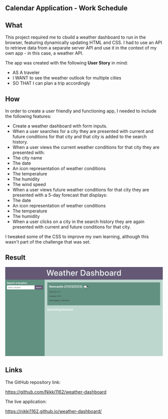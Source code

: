 ## Calendar Application - Work Schedule

## **What**
This project required me to cbuild a weather dashboard to run in the browser, featuring dynamically updating HTML and CSS. I had to use an API to retrieve data from a separate server API and use it in the context of my own app - in this case, a weather API.

The app was created with the following **User Story** in mind:

* AS A traveler
* I WANT to see the weather outlook for multiple cities
* SO THAT I can plan a trip accordingly

## **How**
In order to create a user friendly and functioning app, I needed to include the following features:


* Create a weather dashboard with form inputs.
* When a user searches for a city they are presented with current and future conditions for that city and that city is added to the search history.
* When a user views the current weather conditions for that city they are presented with:
* The city name
* The date
* An icon representation of weather conditions
* The temperature
* The humidity
* The wind speed
* When a user views future weather conditions for that city they are presented with a 5-day forecast that displays:
* The date
* An icon representation of weather conditions
* The temperature
* The humidity
* When a user clicks on a city in the search history they are again presented with current and future conditions for that city.

I tweaked some of the CSS to improve my own learning, although this wasn't part of the challenge that was set.

## **Result**

![This is what the live application looks like when you open the app within the browser](assets/images/weather-dashboard-screenshot.png)

## **Links**

The GitHub repository link:

https://github.com/Nikki1162/weather-dashboard

The live application:

https://nikki1162.github.io/weather-dashboard/